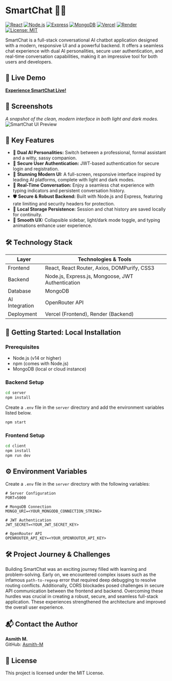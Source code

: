 # SmartChat 🤖✨

[![React](https://img.shields.io/badge/React-61DAFB?logo=react&logoColor=white&style=for-the-badge)](https://reactjs.org/)
[![Node.js](https://img.shields.io/badge/Node.js-339933?logo=node.js&logoColor=white&style=for-the-badge)](https://nodejs.org/)
[![Express](https://img.shields.io/badge/Express-000000?logo=express&logoColor=white&style=for-the-badge)](https://expressjs.com/)
[![MongoDB](https://img.shields.io/badge/MongoDB-47A248?logo=mongodb&logoColor=white&style=for-the-badge)](https://www.mongodb.com/)
[![Vercel](https://img.shields.io/badge/Vercel-000000?logo=vercel&logoColor=white&style=for-the-badge)](https://vercel.com/)
[![Render](https://img.shields.io/badge/Render-FF3E00?logo=render&logoColor=white&style=for-the-badge)](https://render.com/)
[![License: MIT](https://img.shields.io/badge/License-MIT-yellow.svg?style=for-the-badge)](https://opensource.org/licenses/MIT)

SmartChat is a full-stack conversational AI chatbot application designed with a modern, responsive UI and a powerful backend. It offers a seamless chat experience with dual AI personalities, secure user authentication, and real-time conversation capabilities, making it an impressive tool for both users and developers.

## 🚀 Live Demo
[**Experience SmartChat Live!**](https://smartchat-seven.vercel.app/)

## 📸 Screenshots
*A snapshot of the clean, modern interface in both light and dark modes.*  
![SmartChat UI Preview](<YOUR_SCREENSHOT_URL_HERE>)

## 🧩 Key Features
- 🧠 **Dual AI Personalities:** Switch between a professional, formal assistant and a witty, sassy companion.  
- 🔐 **Secure User Authentication:** JWT-based authentication for secure login and registration.  
- 🎨 **Stunning Modern UI:** A full-screen, responsive interface inspired by leading AI platforms, complete with light and dark modes.  
- 💬 **Real-Time Conversation:** Enjoy a seamless chat experience with typing indicators and persistent conversation history.  
- 🛡️ **Secure & Robust Backend:** Built with Node.js and Express, featuring rate limiting and security headers for protection.  
- 💾 **Local Storage Persistence:** Session and chat history are saved locally for continuity.  
- 🔄 **Smooth UX:** Collapsible sidebar, light/dark mode toggle, and typing animations enhance user experience.

## 🛠 Technology Stack

| Layer          | Technologies & Tools                      |
|----------------|-----------------------------------------|
| Frontend       | React, React Router, Axios, DOMPurify, CSS3 |
| Backend        | Node.js, Express.js, Mongoose, JWT Authentication |
| Database       | MongoDB                                 |
| AI Integration | OpenRouter API                          |
| Deployment     | Vercel (Frontend), Render (Backend)     |

## 🏁 Getting Started: Local Installation

### Prerequisites
- Node.js (v14 or higher)
- npm (comes with Node.js)
- MongoDB (local or cloud instance)

### Backend Setup
```bash
cd server
npm install
```
Create a `.env` file in the `server` directory and add the environment variables listed below.
```bash
npm start
```

### Frontend Setup
```bash
cd client
npm install
npm run dev
```

## ⚙️ Environment Variables

Create a `.env` file in the `server` directory with the following variables:

```env
# Server Configuration
PORT=5000

# MongoDB Connection
MONGO_URI=<YOUR_MONGODB_CONNECTION_STRING>

# JWT Authentication
JWT_SECRET=<YOUR_JWT_SECRET_KEY>

# OpenRouter API
OPENROUTER_API_KEY=<YOUR_OPENROUTER_API_KEY>
```

## 🛠 Project Journey & Challenges

Building SmartChat was an exciting journey filled with learning and problem-solving. Early on, we encountered complex issues such as the infamous `path-to-regexp` error that required deep debugging to resolve routing conflicts. Additionally, CORS blockades posed challenges in secure API communication between the frontend and backend. Overcoming these hurdles was crucial in creating a robust, secure, and seamless full-stack application. These experiences strengthened the architecture and improved the overall user experience.

## 📬 Contact the Author

**Asmith M.**  
GitHub: [Asmith-M](https://github.com/Asmith-M)

## 📄 License

This project is licensed under the MIT License.
